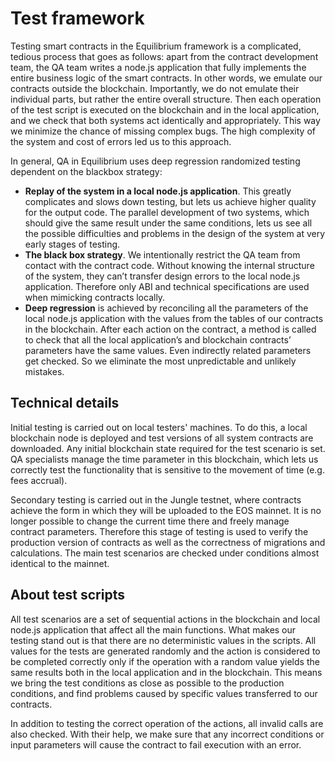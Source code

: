# Test framework

Testing smart contracts in the Equilibrium framework is a complicated, tedious process that goes as follows: apart from the contract development team, the QA team writes a node.js application that fully implements the entire business logic of the smart contracts. In other words, we emulate our contracts outside the blockchain. Importantly, we do not emulate their individual parts, but rather the entire overall structure. Then each operation of the test script is executed on the blockchain and in the local application, and we check that both systems act identically and appropriately. This way we minimize the chance of missing complex bugs. The high complexity of the system and cost of errors led us to this approach.

In general, QA in Equilibrium uses deep regression randomized testing dependent on the blackbox strategy:

* **Replay of the system in a local node.js application**. This greatly complicates and slows down testing, but lets us achieve higher quality for the output code. The parallel development of two systems, which should give the same result under the same conditions, lets us see all the possible difficulties and problems in the design of the system at very early stages of testing.  
* **The black box strategy**. We intentionally restrict the QA team from contact with the contract code. Without knowing the internal structure of the system, they can’t transfer design errors to the local node.js application. Therefore only ABI and technical specifications are used when mimicking contracts locally.  
* **Deep regression** is achieved by reconciling all the parameters of the local node.js application with the values ​​from the tables of our contracts in the blockchain. After each action on the contract, a method is called to check that all the local application’s and blockchain contracts’ parameters have the same values. Even indirectly related parameters get checked. So we eliminate the most unpredictable and unlikely mistakes.

## Technical details

Initial testing is carried out on local testers' machines. To do this, a local blockchain node is deployed and test versions of all system contracts are downloaded. Any initial blockchain state required for the test scenario is set. QA specialists manage the time parameter in this blockchain, which lets us correctly test the functionality that is sensitive to the movement of time \(e.g. fees accrual\).

Secondary testing is carried out in the Jungle testnet, where contracts achieve the form in which they will be uploaded to the EOS mainnet. It is no longer possible to change the current time there and freely manage contract parameters. Therefore this stage of testing is used to verify the production version of contracts as well as the correctness of migrations and calculations. The main test scenarios are checked under conditions almost identical to the mainnet.

## About test scripts

All test scenarios are a set of sequential actions in the blockchain and local node.js application that affect all the main functions. What makes our testing stand out is that there are no deterministic values ​​in the scripts. All values ​​for the tests are generated randomly and the action is considered to be completed correctly only if the operation with a random value yields the same results both in the local application and in the blockchain. This means we bring the test conditions as close as possible to the production conditions, and find problems caused by specific values ​​transferred to our contracts.

In addition to testing the correct operation of the actions, all invalid calls are also checked. With their help, we make sure that any incorrect conditions or input parameters will cause the contract to fail execution with an error.

